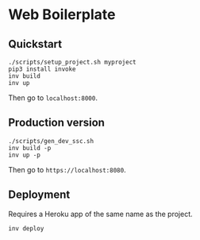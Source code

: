 # Web Boilerplate

## Quickstart

```
./scripts/setup_project.sh myproject
pip3 install invoke
inv build
inv up
```

Then go to `localhost:8000`.


## Production version

```
./scripts/gen_dev_ssc.sh
inv build -p
inv up -p
```

Then go to `https://localhost:8080`.


## Deployment

Requires a Heroku app of the same name as the project.

```
inv deploy
```
